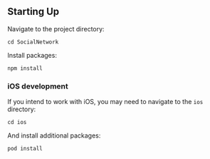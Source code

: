 ## Starting Up

Navigate to the project directory:

```
cd SocialNetwork
```

Install packages:

```
npm install
```

### iOS development

If you intend to work with iOS, you may need to navigate to the `ios` directory:

```
cd ios
```

And install additional packages:

```
pod install
```
